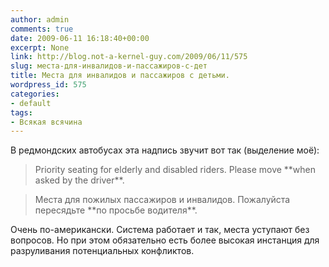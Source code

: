 ```yaml
---
author: admin
comments: true
date: 2009-06-11 16:18:40+00:00
excerpt: None
link: http://blog.not-a-kernel-guy.com/2009/06/11/575
slug: места-для-инвалидов-и-пассажиров-с-дет
title: Места для инвалидов и пассажиров с детьми.
wordpress_id: 575
categories:
- default
tags:
- Всякая всячина
---
```


В редмондских автобусах эта надпись звучит вот так (выделение моё):



<blockquote>Priority seating for elderly and disabled riders. Please move **when asked by the driver**.</blockquote>





<blockquote>Места для пожилых пассажиров и инвалидов. Пожалуйста пересядьте **по просьбе водителя**.</blockquote>



Очень по-американски. Система работает и так, места уступают без вопросов. Но при этом обязательно есть более высокая инстанция для разруливания потенциальных конфликтов.


